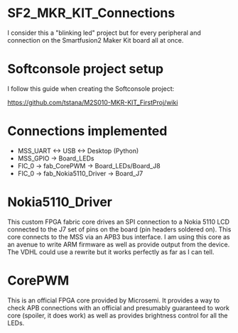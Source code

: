 # SF2_MKR_KIT_Connections
I consider this a "blinking led" project but for every peripheral and connection on the Smartfusion2 Maker Kit board all at once.

# Softconsole project setup
I follow this guide when creating the Softconsole project:

https://github.com/tstana/M2S010-MKR-KIT_FirstProj/wiki

# Connections implemented

* MSS_UART <-> USB <-> Desktop (Python)
* MSS_GPIO -> Board_LEDs
* FIC_0 -> fab_CorePWM -> Board_LEDs/Board_J8
* FIC_0 -> fab_Nokia5110_Driver -> Board_J7

# Nokia5110_Driver

This custom FPGA fabric core drives an SPI connection to a Nokia 5110 LCD connected to the J7 set of pins on the board (pin headers soldered on). This core connects to the MSS via an APB3 bus interface. I am using this core as an avenue to write ARM firmware as well as provide output from the device. The VDHL could use a rewrite but it works perfectly as far as I can tell.

# CorePWM

This is an official FPGA core provided by Microsemi. It provides a way to check APB connections with an official and presumably guaranteed to work core (spoiler, it does work) as well as provides brightness control for all the LEDs.
